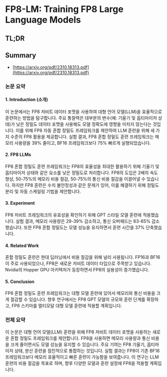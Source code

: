 # FP8-LM: Training FP8 Large Language Models
## TL;DR
## Summary
- [https://arxiv.org/pdf/2310.18313.pdf](https://arxiv.org/pdf/2310.18313.pdf)

### 논문 요약

#### 1. Introduction (소개)

이 논문에서는 FP8 저비트 데이터 포맷을 사용하여 대형 언어 모델(LLM)을 효율적으로 훈련하는 방법을 탐구합니다. 주요 통찰력은 대부분의 변수(예: 기울기 및 옵티마이저 상태)가 낮은 정밀도 데이터 포맷을 사용해도 모델 정확도에 영향을 미치지 않는다는 것입니다. 이를 위해 FP8 자동 혼합 정밀도 프레임워크를 제안하여 LLM 훈련을 위해 세 가지 수준의 FP8 활용을 제공합니다. 실험 결과, FP8 혼합 정밀도 훈련 프레임워크는 메모리 사용량을 39% 줄이고, BF16 프레임워크보다 75% 빠르게 실행되었습니다.

#### 2. FP8 LLMs

FP8 혼합 정밀도 훈련 프레임워크는 FP8의 효율성을 최대한 활용하기 위해 기울기 및 옵티마이저 상태와 같은 요소를 낮은 정밀도로 처리합니다. FP8의 도입은 2배의 속도 향상, 50-75%의 메모리 비용 절감, 50-75%의 통신 비용 절감을 이끌어낼 수 있습니다. 하지만 FP8 훈련은 수치 불안정성과 같은 문제가 있어, 이를 해결하기 위해 정밀도 분리 및 자동 스케일링 기법을 제안합니다.

#### 3. Experiment

FP8 저비트 프레임워크의 유효성을 확인하기 위해 GPT 스타일 모델 훈련에 적용했습니다. 실험 결과, 메모리 사용량은 29-39% 감소하고, 통신 오버헤드는 63-65% 감소했습니다. 또한 FP8 혼합 정밀도는 모델 성능을 유지하면서 훈련 시간을 37% 단축했습니다.

#### 4. Related Work

혼합 정밀도 훈련은 현대 딥러닝에서 비용 절감을 위해 널리 사용됩니다. FP16과 BF16이 주로 사용되었으나, FP8은 새로운 저비트 데이터 타입으로 주목받고 있습니다. Nvidia의 Hopper GPU 아키텍처가 등장하면서 FP8의 실용성이 증가했습니다.

#### 5. Conclusion

FP8 혼합 정밀도 훈련 프레임워크는 대형 모델 훈련에 있어서 메모리와 통신 비용을 크게 절감할 수 있습니다. 향후 연구에서는 FP8 GPT 모델의 규모와 훈련 단계를 확장하고, FP8 스키마를 멀티모달 대형 모델 훈련에 적용할 계획입니다.

### 전체 요약

이 논문은 대형 언어 모델(LLM) 훈련을 위해 FP8 저비트 데이터 포맷을 사용하는 새로운 혼합 정밀도 프레임워크를 제안합니다. FP8을 사용하면 메모리 사용량과 통신 비용을 크게 줄이면서도 모델 성능을 유지할 수 있습니다. 주요 기여는 FP8 기울기, 옵티마이저 상태, 분산 훈련을 점진적으로 통합하는 것입니다. 실험 결과는 FP8이 기존 BF16 프레임워크보다 메모리 효율적이고 빠른 훈련이 가능함을 보여줍니다. 이 연구는 LLM 훈련의 비용 절감을 목표로 하며, 향후 다양한 모델과 훈련 설정에 FP8을 적용할 계획입니다.